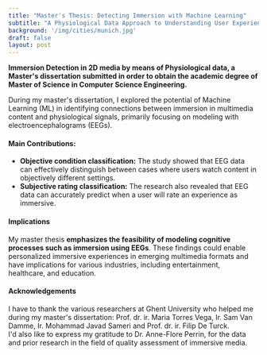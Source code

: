 ```yaml
---
title: "Master's Thesis: Detecting Immersion with Machine Learning"
subtitle: "A Physiological Data Approach to Understanding User Experience"
background: '/img/cities/munich.jpg'
draft: false
layout: post
---
```



**Immersion Detection in 2D media by means of Physiological data, a Master's dissertation submitted in order to obtain the academic degree of
Master of Science in Computer Science Engineering.**

During my master's dissertation, I explored the potential of Machine Learning (ML) in identifying connections between immersion in multimedia content and physiological signals, primarily focusing on modeling with electroencephalograms (EEGs).


#### Main Contributions:
- **Objective condition classification:** The study showed that EEG data can effectively distinguish between cases where users watch content in objectively different settings. 
- **Subjective rating classification:** The research also revealed that EEG data can accurately predict when a user will rate an experience as immersive.

#### Implications
My master thesis **emphasizes the feasibility of modeling cognitive processes such as immersion using EEGs**. These findings could enable personalized immersive experiences in emerging multimedia formats and have implications for various industries, including entertainment, healthcare, and education.

#### Acknowledgements

I have to thank the various researchers at Ghent University who helped me during my master's dissertation: Prof. dr. ir. Maria Torres Vega, Ir. Sam Van Damme, Ir. Mohammad Javad Sameri and Prof. dr. ir. Filip De Turck. <br/>
I'd also like to express my gratitude to Dr. Anne-Flore Perrin, for the data and prior research in the field of quality assessment of immersive media.

